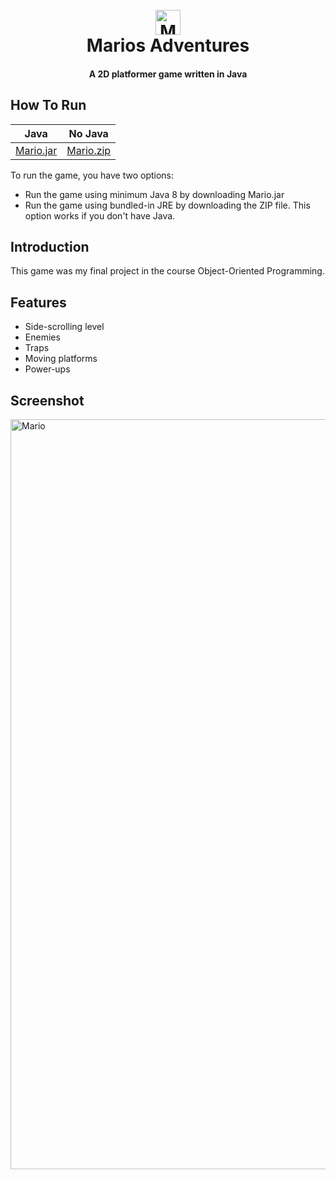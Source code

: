 <h1 align="center">
  <br>
  <img src="https://user-images.githubusercontent.com/121192176/235274673-2621834e-f111-4f65-a60e-4dc4f9d59c5a.png" alt="Mario" width="40">
  <br>
  Marios Adventures
  <br>
</h1>

<h4 align="center"> A 2D platformer game written in Java </h4>

## How To Run

| Java                                                                                | No Java |
|-------------------------------------------------------------------------------------| ------ |
| [Mario.jar](https://github.com/emyhrberg/Marios-Adventures/blob/main/Mario.jar?raw=true) | [Mario.zip](https://drive.google.com/file/d/1l7E_KapxdbWZGlw-BIWp95dqcXJ_pILL/view?usp=share_link) |

To run the game, you have two options:
- Run the game using minimum Java 8 by downloading Mario.jar
- Run the game using bundled-in JRE by downloading the ZIP file. This option works if you don't have Java.

## Introduction

This game was my final project in the course Object-Oriented Programming.

## Features

* Side-scrolling level
* Enemies
* Traps
* Moving platforms
* Power-ups

## Screenshot

<img src="https://user-images.githubusercontent.com/121192176/235277963-fd85fa6d-035c-4efa-b896-d205b7c31abd.jpg" alt="Mario" width="1200">
